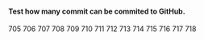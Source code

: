 
#### Test how many commit can be commited to GitHub.


705
706
707
708
709
710
711
712
713
714
715
716
717
718
